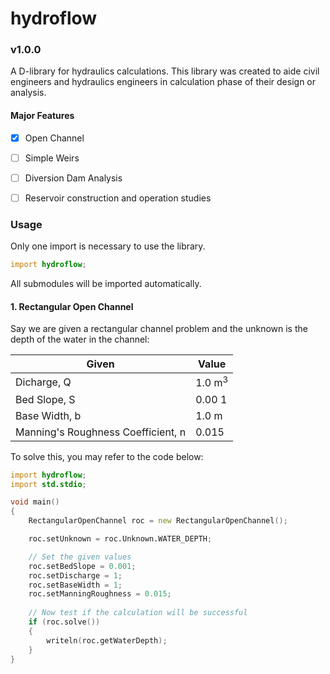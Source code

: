# hydroflow

### v1.0.0

A D-library for hydraulics calculations. This library was created to aide civil engineers and hydraulics engineers in calculation phase of their design or analysis.



#### Major Features

- [x] Open Channel

- [ ] Simple Weirs

- [ ] Diversion Dam Analysis

- [ ] Reservoir construction and operation studies



### Usage

Only one import is necessary to use the library.

```D
import hydroflow;
```

All submodules will be imported automatically.



#### 1. Rectangular Open Channel

Say we are given a rectangular channel problem and the unknown is the depth of the water in the channel:

| Given                              | Value      |
| ---------------------------------- | ---------- |
| Dicharge, Q                        | 1.0  m<sup>3</sup> |
| Bed Slope, S                       | 0.00 1    |
| Base Width, b                      | 1.0 m     |
| Manning's Roughness Coefficient, n | 0.015      |

To solve this, you may refer to the code below:

```D
import hydroflow;
import std.stdio;

void main()
{
    RectangularOpenChannel roc = new RectangularOpenChannel();

	roc.setUnknown = roc.Unknown.WATER_DEPTH;

	// Set the given values
	roc.setBedSlope = 0.001;
	roc.setDischarge = 1;
	roc.setBaseWidth = 1;
	roc.setManningRoughness = 0.015;
    
    // Now test if the calculation will be successful
    if (roc.solve())
    {
        writeln(roc.getWaterDepth);
    }
}
```

